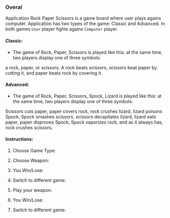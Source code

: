 ### Overal

Application Rock Paper Scissors is a game board where user plays agains computer.
Application has two types of the game: Classic and Advanced.
In both games `User` player fights agains `Computer` player.

#### Classic:

- The game of Rock, Paper, Scissors is played like this: at the same time, two players display one of three symbols:

a rock, paper, or scissors. A rock beats scissors, scissors beat paper by cutting it, and paper beats rock by covering it.

#### Advanced:

- The game of Rock, Paper, Scissors, Spock, Lizard is played like this: at the same time, two players display one of three symbols:

Scissors cuts paper, paper covers rock, rock crushes lizard, lizard poisons Spock, Spock smashes scissors, scissors decapitates lizard, lizard eats paper, paper disproves Spock, Spock vaporizes rock, and as it always has, rock crushes scissors.

#### Instructions:

1. Choose Game Type:


2. Choose Weapon:


3. You Win/Lose:

4. Switch to different game:

5. Play your weapon:

6. You Win/Lose:

7. Switch to different game:
